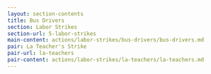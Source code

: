 ```yaml
---
layout: section-contents
title: Bus Drivers
section: Labor Strikes
section-url: 5-labor-strikes
main-content: actions/labor-strikes/bus-drivers/bus-drivers.md
pair: La Teacher's Strike
pair-url: la-teachers
pair-content: actions/labor-strikes/la-teachers/la-teachers.md
---
```

